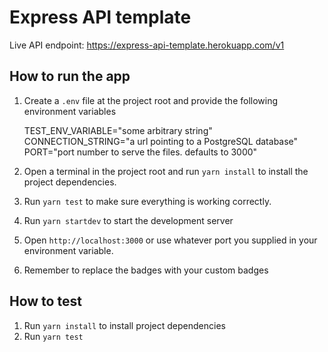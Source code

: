 # Express API template


Live API endpoint: <https://express-api-template.herokuapp.com/v1>


## How to run the app


1. Create a `.env` file at the project root and provide the following environment variables

    TEST_ENV_VARIABLE="some arbitrary string"
    CONNECTION_STRING="a url pointing to a PostgreSQL database"
    PORT="port number to serve the files. defaults to 3000"

2. Open a terminal in the project root and run `yarn install` to install the project dependencies.
3. Run `yarn test` to make sure everything is working correctly.
4. Run `yarn startdev` to start the development server
5. Open `http://localhost:3000` or use whatever port you supplied in your environment variable.
6. Remember to replace the badges with your custom badges

## How to test

1. Run `yarn install` to install project dependencies
1. Run `yarn test`
